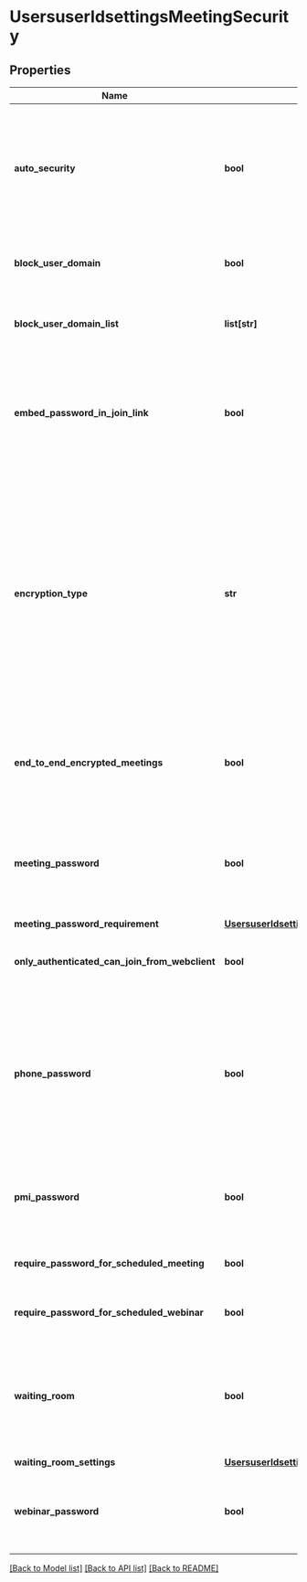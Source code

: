 # UsersuserIdsettingsMeetingSecurity

## Properties
Name | Type | Description | Notes
------------ | ------------- | ------------- | -------------
**auto_security** | **bool** | Whether to require that all meetings are secured with at least one security option.    This setting can only be disabled by Enterprise, ISV, Business (with more than 100 licenses), and Education accounts. | [optional] 
**block_user_domain** | **bool** | Whether to block users in specific domains from joining meetings and webinars. | [optional] 
**block_user_domain_list** | **list[str]** | The domain to block, up to 20 domains. For example, the &#x60;*.example.com&#x60; domain. | [optional] 
**embed_password_in_join_link** | **bool** | Whether the meeting passcode will be encrypted and included in the invitation link. The provided link will allow participants to join the meeting without having to enter the passcode. | [optional] 
**encryption_type** | **str** | The type of encryption to use when starting a meeting:  * &#x60;enhanced_encryption&#x60; &amp;mdash; Use enhanced encryption. Encryption data is stored in the cloud.  * &#x60;e2ee&#x60; &amp;mdash; End-to-end encryption. The encryption key is stored on the local device and cannot be obtained by anyone else. Enabling E2EE also [**disables** certain features](https://support.zoom.us/hc/en-us/articles/360048660871), such as cloud recording, live streaming, and allowing participants to join before the host. | [optional] 
**end_to_end_encrypted_meetings** | **bool** | Whether to enable end-to-end encryption for meetings. If enabled, you can specify the type of encryption in the &#x60;encryption_type&#x60; field. | [optional] 
**meeting_password** | **bool** | Whether all instant and scheduled meetings that users can join via client or Zoom Rooms systems are passcode-protected. [Personal Meeting ID (PMI)](https://support.zoom.us/hc/en-us/articles/203276937) meetings are **not** included in this setting. | [optional] 
**meeting_password_requirement** | [**UsersuserIdsettingsMeetingSecurityMeetingPasswordRequirement**](UsersuserIdsettingsMeetingSecurityMeetingPasswordRequirement.md) |  | [optional] 
**only_authenticated_can_join_from_webclient** | **bool** | Whether to specify that only authenticated users can join the meeting from the web client. | [optional] 
**phone_password** | **bool** | Whether to require a passcode for participants joining by phone.    If enabled and the meeting is passcode-protected, a numeric passcode is required for participants to join by phone. For meetings with alphanumeric passcodes, a numeric passcode will be generated. | [optional] 
**pmi_password** | **bool** | Whether all Personal Meeting ID (PMI) meetings that users can join via client or Zoom Rooms systems are passcode-protected. | [optional] 
**require_password_for_scheduled_meeting** | **bool** | Whether to require a passcode for meetings that have already been scheduled. | [optional] 
**require_password_for_scheduled_webinar** | **bool** | Whether to require a passcode for webinars that have already been scheduled. | [optional] 
**waiting_room** | **bool** | Whether participants are placed in the [**Waiting Room**](https://support.zoom.us/hc/en-us/articles/115000332726-Waiting-Room) when they join a meeting.    If the **Waiting Room** feature is enabled, the [**Allow participants to join before host**](https://support.zoom.us/hc/en-us/articles/202828525-Allow-participants-to-join-before-host) setting is automatically disabled. | [optional] 
**waiting_room_settings** | [**UsersuserIdsettingsMeetingSecurityWaitingRoomSettings**](UsersuserIdsettingsMeetingSecurityWaitingRoomSettings.md) |  | [optional] 
**webinar_password** | **bool** | Whether to generate a passcode when scheduling webinars. Participants must use the generated passcode to join the scheduled webinar. | [optional] 

[[Back to Model list]](../README.md#documentation-for-models) [[Back to API list]](../README.md#documentation-for-api-endpoints) [[Back to README]](../README.md)

